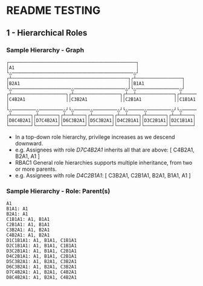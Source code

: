 # README TESTING

## 1 - Hierarchical Roles

### Sample Hierarchy - Graph

```
┌───────────────────────────────────────────────┐                               
│A1                                             │                               
└△─────────────────────────────────────────────△┘                               
┌┴───────────────────────────────────────────┐┌┴─────────────────┐              
│B2A1                                        ││B1A1              │              
└△──────────────────────△───────────────────△┘└△────────────────△┘              
┌┴────────────────────┐┌┴─────────────────┐┌┴──┴──────────────┐┌┴───────┐       
│C4B2A1               ││C3B2A1            ││C2B1A1            ││C1B1A1  │       
└△─────────△─────────△┘└△──────△─────────△┘└△──────△─────────△┘└△──────△┘       
┌┴───────┐┌┴───────┐┌┴──┴────┐┌┴───────┐┌┴──┴────┐┌┴───────┐┌┴──┴────┐┌┴───────┐
│D8C4B2A1││D7C4B2A1││D6C3B2A1││D5C3B2A1││D4C2B1A1││D3C2B1A1││D2C1B1A1││D1C1B1A1│
└────────┘└────────┘└────────┘└────────┘└────────┘└────────┘└────────┘└────────┘
```

- In a top-down role hierarchy, privilege increases as we descend downward.
- e.g. Assignees with role *D7C4B2A1* inherits all that are above: [ C4B2A1, B2A1, A1 ]
- RBAC1 General role hierarchies supports multiple inheritance, from two or more parents.
- e.g. Assignees with role *D4C2B1A1*: [ C3B2A1, C2B1A1,  B2A1, B1A1, A1 ]


### Sample Hierarchy - Role: Parent(s)

```
A1
B1A1: A1
B2A1: A1
C1B1A1: A1, B1A1
C2B1A1: A1, B1A1
C3B2A1: A1, B2A1
C4B2A1: A1, B2A1
D1C1B1A1: A1, B1A1, C1B1A1 
D2C1B1A1: A1, B1A1, C1B1A1
D3C2B1A1: A1, B1A1, C2B1A1
D4C2B1A1: A1, B1A1, C2B1A1
D5C3B2A1: A1, B2A1, C3B2A1
D6C3B2A1: A1, B2A1, C3B2A1
D7C4B2A1: A1, B2A1, C4B2A1
D8C4B2A1: A1, B2A1, C4B2A1
```
